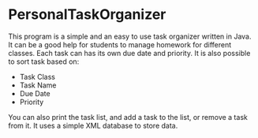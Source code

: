 # PersonalTaskOrganizer
This program is a simple and an easy to use task organizer written in Java. 
It can be a good help for students to manage homework for different classes.
Each task can has its own due date and priority. It is also possible to sort
task based on:
  - Task Class
  - Task Name
  - Due Date
  - Priority
  
You can also print the task list, and add a task to the list, or remove a task
from it. It uses a simple XML database to store data.
